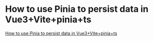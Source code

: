 # How to use Pinia to persist data in Vue3+Vite+pinia+ts
[How to use Pinia to persist data in Vue3+Vite+pinia+ts](https://aiwithcloud.com/2022/09/15/how_to_use_pinia_to_persist_data_in_vue3vitepiniats/)